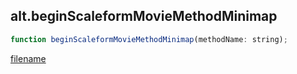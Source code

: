 ## alt.beginScaleformMovieMethodMinimap

```js
function beginScaleformMovieMethodMinimap(methodName: string);
```

[filename](method_beginScaleformMovieMethodMinimap_m.md ':include')